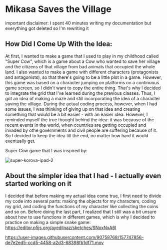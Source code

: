 # Mikasa Saves the Village

important disclaimer: I spent 40 minutes writing my documentation but everything got deleted so I'm rewriting it

## How Did I Come Up With the Idea:
At first, I wanted to make a game that I used to play in my childhood called "Super Cow", which is a game about a Cow who wanted to save her village and the citizens of that village from bad animals that occupied the whole land. I also wanted to make a game with different characters (protagonists and antagonists), so that there's going to be a little plot in a game. However, this game was based on a character jumping on platforms on a continuous game screen, so I didn't want to copy the entire thing. That's why I decided to integrate the grid that I've learned during the previous classes. Thus, I got an idea of making a maze and still incorporating the idea of a character saving the village. During the actual coding process, however, when I had some issues, I was thinking of giving up on that idea and creating something that would be a bit easier - with an easier idea. However, I reminded myself the true thought behind the idea: it was because of the recent events in the world, when countries are getting occupied and invaded by othe governments and civil people are suffering because of it. So I decided to keep the idea till the end, no matter how hard it would eventually get.

Super Cow game that I was inspired by:

![super-korova-ipad-2](https://user-images.githubusercontent.com/90758768/157747455-6c9025c3-0a3b-4a31-bdd6-cb599da02e62.jpg)

## About the simpler idea that I had - I actually even started working on it
I decided that before making my actual idea come true, I first need to divide my code into several parts: making the objects for my characters, coding my grid, and coding the functions of my character like collecting the coins and so on. Before doing the last part, I realized that I still was a bit unsure about how to use functions in different games, which is why I decided to practice on making a simple snake game:
https://editor.p5js.org/ayedilnaz/sketches/SNoxNxA6I

https://user-images.githubusercontent.com/90758768/157747856-de7e2ed5-ccd5-4458-a2d3-68398fb1df71.mov

